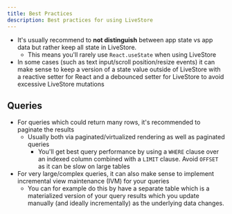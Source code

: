 ```yaml
---
title: Best Practices
description: Best practices for using LiveStore
---
```


- It's usually recommend to **not distinguish** between app state vs app data but rather keep all state in LiveStore.
	- This means you'll rarely use `React.useState` when using LiveStore
- In some cases (such as text input/scroll position/resize events) it can make sense to keep a version of a state value outside of LiveStore with a reactive setter for React and a debounced setter for LiveStore to avoid excessive LiveStore mutations


## Queries

- For queries which could return many rows, it's recommended to paginate the results
  - Usually both via paginated/virtualized rendering as well as paginated queries
	- You'll get best query performance by using a `WHERE` clause over an indexed column combined with a `LIMIT` clause. Avoid `OFFSET` as it can be slow on large tables
- For very large/complex queries, it can also make sense to implement incremental view maintenance (IVM) for your queries
  - You can for example do this by have a separate table which is a materialized version of your query results which you update manually (and ideally incrementally) as the underlying data changes.
